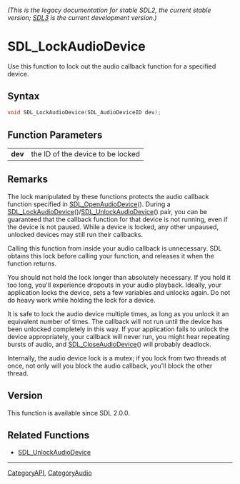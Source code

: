 ###### (This is the legacy documentation for stable SDL2, the current stable version; [SDL3](https://wiki.libsdl.org/SDL3/) is the current development version.)
# SDL_LockAudioDevice

Use this function to lock out the audio callback function for a specified device.

## Syntax

```c
void SDL_LockAudioDevice(SDL_AudioDeviceID dev);

```

## Function Parameters

|             |                                   |
| ----------- | --------------------------------- |
| **dev**     | the ID of the device to be locked |

## Remarks

The lock manipulated by these functions protects the audio callback
function specified in [SDL_OpenAudioDevice](SDL_OpenAudioDevice)(). During
a
[SDL_LockAudioDevice](SDL_LockAudioDevice)()/[SDL_UnlockAudioDevice](SDL_UnlockAudioDevice)()
pair, you can be guaranteed that the callback function for that device is
not running, even if the device is not paused. While a device is locked,
any other unpaused, unlocked devices may still run their callbacks.

Calling this function from inside your audio callback is unnecessary. SDL
obtains this lock before calling your function, and releases it when the
function returns.

You should not hold the lock longer than absolutely necessary. If you hold
it too long, you'll experience dropouts in your audio playback. Ideally,
your application locks the device, sets a few variables and unlocks again.
Do not do heavy work while holding the lock for a device.

It is safe to lock the audio device multiple times, as long as you unlock
it an equivalent number of times. The callback will not run until the
device has been unlocked completely in this way. If your application fails
to unlock the device appropriately, your callback will never run, you might
hear repeating bursts of audio, and
[SDL_CloseAudioDevice](SDL_CloseAudioDevice)() will probably deadlock.

Internally, the audio device lock is a mutex; if you lock from two threads
at once, not only will you block the audio callback, you'll block the other
thread.

## Version

This function is available since SDL 2.0.0.

## Related Functions

* [SDL_UnlockAudioDevice](SDL_UnlockAudioDevice)

----
[CategoryAPI](CategoryAPI), [CategoryAudio](CategoryAudio)



